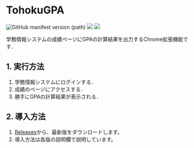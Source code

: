 # TohokuGPA
![GitHub manifest version (path)](https://img.shields.io/github/manifest-json/v/gokamoda/TohokuGPA-ChromeExtension?filename=manifest.json)
![](https://img.shields.io/badge/clones-%2B100-red)
![](https://img.shields.io/github/downloads/gokamoda/TohokuGPA-ChromeExtension/total)

学務情報システムの成績ページにGPAの計算結果を出力するChrome拡張機能です．


## 1. 実行方法
1. 学務情報システムにログインする．
2. 成績のページにアクセスする．
3. 勝手にGPAの計算結果が表示される．

## 2. 導入方法
1. [Releases](https://github.com/gokamoda/TohokuGPA-ChromeExtension/releases)から、最新版をダウンロードします。
2. 導入方法は各版の説明欄で説明しています。